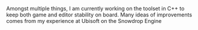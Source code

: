 Amongst multiple things, I am currently working on the toolset in C++ to keep both game and editor stability on board. Many ideas of improvements comes from my experience at Ubisoft on the Snowdrop Engine

